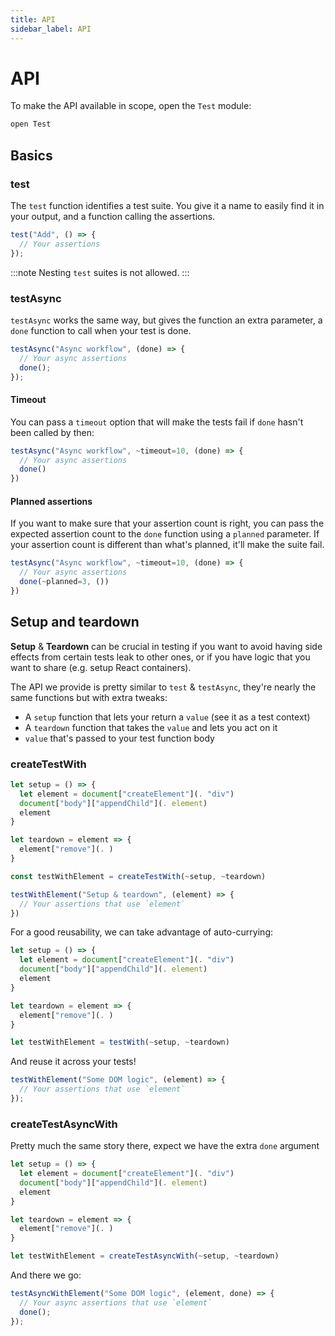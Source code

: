 ```yaml
---
title: API
sidebar_label: API
---
```


# API

To make the API available in scope, open the `Test` module:

```js title="Add_test.res"
open Test
```

## Basics

### test

The `test` function identifies a test suite. You give it a name to easily find it in your output, and a function calling the assertions.

```js title="Add_test.res"
test("Add", () => {
  // Your assertions
});
```

:::note
Nesting `test` suites is not allowed.
:::

### testAsync

`testAsync` works the same way, but gives the function an extra parameter, a `done` function to call when your test is done.

```js title="AsyncWorkflow_test.res"
testAsync("Async workflow", (done) => {
  // Your async assertions
  done();
});
```

#### Timeout

You can pass a `timeout` option that will make the tests fail if `done` hasn't been called by then:

```js title="AsyncWorkflow_test.res"
testAsync("Async workflow", ~timeout=10, (done) => {
  // Your async assertions
  done()
})
```

#### Planned assertions

If you want to make sure that your assertion count is right, you can pass the expected assertion count to the `done` function using a `planned` parameter. If your assertion count is different than what's planned, it'll make the suite fail.

```js title="AsyncWorkflow_test.res"
testAsync("Async workflow", ~timeout=10, (done) => {
  // Your async assertions
  done(~planned=3, ())
})
```

## Setup and teardown

**Setup** & **Teardown** can be crucial in testing if you want to avoid having side effects from certain tests leak to other ones, or if you have logic that you want to share (e.g. setup React containers).

The API we provide is pretty similar to `test` & `testAsync`, they're nearly the same functions but with extra tweaks:

- A `setup` function that lets your return a `value` (see it as a test context)
- A `teardown` function that takes the `value` and lets you act on it
- `value` that's passed to your test function body

### createTestWith

```js title="SetupAndTeardown_test.res"
let setup = () => {
  let element = document["createElement"](. "div")
  document["body"]["appendChild"](. element)
  element
}

let teardown = element => {
  element["remove"](. )
}

const testWithElement = createTestWith(~setup, ~teardown)

testWithElement("Setup & teardown", (element) => {
  // Your assertions that use `element`
})
```

For a good reusability, we can take advantage of auto-currying:

```js title="TestUtils.res"
let setup = () => {
  let element = document["createElement"](. "div")
  document["body"]["appendChild"](. element)
  element
}

let teardown = element => {
  element["remove"](. )
}

let testWithElement = testWith(~setup, ~teardown)
```

And reuse it across your tests!

```js title="SomeDOMTests_test.res"
testWithElement("Some DOM logic", (element) => {
  // Your assertions that use `element`
});
```

### createTestAsyncWith

Pretty much the same story there, expect we have the extra `done` argument

```js title="TestUtils.res"
let setup = () => {
  let element = document["createElement"](. "div")
  document["body"]["appendChild"](. element)
  element
}

let teardown = element => {
  element["remove"](. )
}

let testWithElement = createTestAsyncWith(~setup, ~teardown)
```

And there we go:

```js title="SomeDOMTests_test.res"
testAsyncWithElement("Some DOM logic", (element, done) => {
  // Your async assertions that use `element`
  done();
});
```
